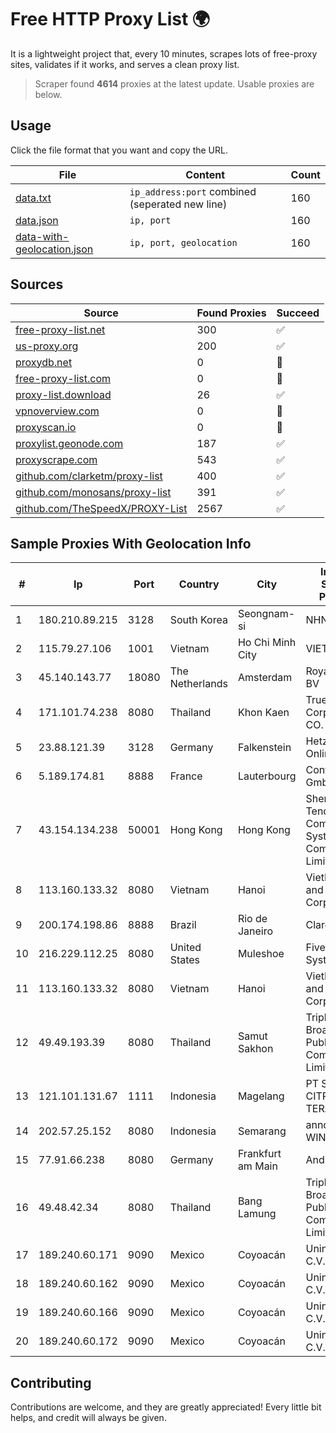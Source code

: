 
# Free HTTP Proxy List 🌍

It is a lightweight project that, every 10 minutes, scrapes lots of free-proxy sites, validates if it works, and serves a clean proxy list.


> Scraper found **4614** proxies at the latest update. Usable proxies are below.

## Usage

Click the file format that you want and copy the URL.


|File|Content|Count|
|----|-------|-----|
|[data.txt](https://raw.githubusercontent.com/themiralay/Proxy-List-World/master/data.txt)|`ip_address:port` combined (seperated new line)|160|
|[data.json](https://raw.githubusercontent.com/themiralay/Proxy-List-World/master/data.json)|`ip, port`|160|
|[data-with-geolocation.json](https://raw.githubusercontent.com/themiralay/Proxy-List-World/master/data-with-geolocation.json)|`ip, port, geolocation`|160|

## Sources

|Source|Found Proxies|Succeed|
|------|-------------|-------|
|[free-proxy-list.net](https://free-proxy-list.net)|300|✅|
|[us-proxy.org](https://www.us-proxy.org)|200|✅|
|[proxydb.net](http://proxydb.net)|0|🚫|
|[free-proxy-list.com](https://free-proxy-list.com/?page=&port=&type%5B%5D=http&type%5B%5D=https&up_time=0&search=Search)|0|🚫|
|[proxy-list.download](https://www.proxy-list.download/HTTP)|26|✅|
|[vpnoverview.com](https://vpnoverview.com/privacy/anonymous-browsing/free-proxy-servers)|0|🚫|
|[proxyscan.io](https://www.proxyscan.io)|0|🚫|
|[proxylist.geonode.com](https://proxylist.geonode.com/api/proxy-list?limit=300&page=1&sort_by=lastChecked&sort_type=desc&protocols=http,https)|187|✅|
|[proxyscrape.com](https://api.proxyscrape.com/v2/?request=displayproxies&protocol=http&timeout=10000&country=all&ssl=all&anonymity=all)|543|✅|
|[github.com/clarketm/proxy-list](https://raw.githubusercontent.com/clarketm/proxy-list/master/proxy-list-raw.txt)|400|✅|
|[github.com/monosans/proxy-list](https://raw.githubusercontent.com/monosans/proxy-list/main/proxies/http.txt)|391|✅|
|[github.com/TheSpeedX/PROXY-List](https://raw.githubusercontent.com/TheSpeedX/PROXY-List/master/http.txt)|2567|✅|


## Sample Proxies With Geolocation Info

|#|Ip|Port|Country|City|Internet Service Provider|
|-|--|----|-------|----|-------------------------|
|1|180.210.89.215|3128|South Korea|Seongnam-si|NHNCLOUD|
|2|115.79.27.106|1001|Vietnam|Ho Chi Minh City|VIETELftth|
|3|45.140.143.77|18080|The Netherlands|Amsterdam|RoyaleHosting BV|
|4|171.101.74.238|8080|Thailand|Khon Kaen|True Internet Corporation CO. Ltd.|
|5|23.88.121.39|3128|Germany|Falkenstein|Hetzner Online GmbH|
|6|5.189.174.81|8888|France|Lauterbourg|Contabo GmbH|
|7|43.154.134.238|50001|Hong Kong|Hong Kong|Shenzhen Tencent Computer Systems Company Limited|
|8|113.160.133.32|8080|Vietnam|Hanoi|VietNam Post and Telecom Corporation|
|9|200.174.198.86|8888|Brazil|Rio de Janeiro|Claro S.A|
|10|216.229.112.25|8080|United States|Muleshoe|Five Area Systems, LLC|
|11|113.160.133.32|8080|Vietnam|Hanoi|VietNam Post and Telecom Corporation|
|12|49.49.193.39|8080|Thailand|Samut Sakhon|Triple T Broadband Public Company Limited|
|13|121.101.131.67|1111|Indonesia|Magelang|PT SELARAS CITRA TERABIT|
|14|202.57.25.152|8080|Indonesia|Semarang|announced of WINET|
|15|77.91.66.238|8080|Germany|Frankfurt am Main|Andrii Hrosh|
|16|49.48.42.34|8080|Thailand|Bang Lamung|Triple T Broadband Public Company Limited|
|17|189.240.60.171|9090|Mexico|Coyoacán|Uninet S.A. de C.V.|
|18|189.240.60.162|9090|Mexico|Coyoacán|Uninet S.A. de C.V.|
|19|189.240.60.166|9090|Mexico|Coyoacán|Uninet S.A. de C.V.|
|20|189.240.60.172|9090|Mexico|Coyoacán|Uninet S.A. de C.V.|



## Contributing

Contributions are welcome, and they are greatly appreciated! Every
little bit helps, and credit will always be given.

